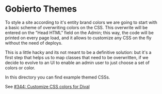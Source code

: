 # Gobierto Themes

To style a site according to it's entity brand colors we are going to start with a basic scheme of overwriting colors on the CSS. This overwrite will be entered on the "Head HTML" field on the Admin; this way, the code will be printed on every page load, and it allows to customize any CSS on the fly without the need of deploys. 

This is a little hacky and its not meant to be a definitive solution: but it's a first step that helps us to map classes that need to be overwritten, if we decide to evolve to an UI to enable an admin user to just choose a set of colors or color. 

In this directory you can find example themed CSSs. 

See [#344: Customize CSS colors for Dival](https://github.com/PopulateTools/gobierto/issues/344)
